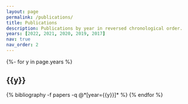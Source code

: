 ```yaml
---
layout: page
permalink: /publications/
title: Publications
description: Publications by year in reversed chronological order.
years: [2022, 2021, 2020, 2019, 2017]
nav: true
nav_order: 2
---
```

<!-- _pages/publications.md -->
<div class="publications">

{%- for y in page.years %}
  <h2 class="year">{{y}}</h2>
  {% bibliography -f papers -q @*[year={{y}}]* %}
{% endfor %}

</div>
